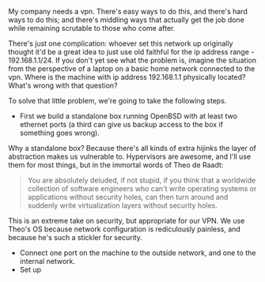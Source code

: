 My company needs a vpn. There's easy ways to do this, and there's hard ways to do this; and there's middling ways that actually get the job done while remaining scrutable to those who come after.

There's just one complication: whoever set this network up originally thought it'd be a great idea to just use old faithful for the ip address range - 192.168.1.1/24. If you don't yet see what the problem is, imagine the situation from the perspective of a laptop on a basic home network connected to the vpn. Where is the machine with ip address 192.168.1.1 physically located? What's wrong with that question?

To solve that little problem, we're going to take the following steps.

- First we build a standalone box running OpenBSD with at least two ethernet ports (a third can give us backup access to the box if something goes wrong).

Why a standalone box? Because there's all kinds of extra hijinks the layer of abstraction makes us vulnerable to. Hypervisors are awesome, and I'll use them for most things, but in the immortal words of Theo de Raadt:

> You are absolutely deluded, if not stupid, if you think that a worldwide collection of software engineers who can't write operating systems or applications without security holes, can then turn around and suddenly write virtualization layers without security holes.

This is an extreme take on security, but appropriate for our VPN. We use Theo's OS because network configuration is rediculously painless, and because he's such a stickler for security.

- Connect one port on the machine to the outside network, and one to the internal network.
- Set up 